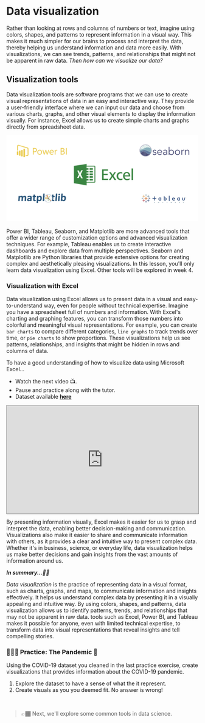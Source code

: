 # Data visualization
Rather than looking at rows and columns of numbers or text, imagine using colors, shapes, and patterns to represent information in a visual way. This makes it much simpler for our brains to process and interpret the data, thereby helping us understand information and data more easily. With visualizations, we can see trends, patterns, and relationships that might not be apparent in raw data. _Then how can we visualize our data?_

## Visualization tools
Data visualization tools are software programs that we can use to create visual representations of data in an easy and interactive way. They provide a user-friendly interface where we can input our data and choose from various charts, graphs, and other visual elements to display the information visually. For instance, Excel allows us to create simple charts and graphs directly from spreadsheet data.

![data-visualization-tools](./intro-to-data/viz-tools.png)

Power BI, Tableau, Seaborn, and Matplotlib are more advanced tools that offer a wider range of customization options and advanced visualization techniques. For example, Tableau enables us to create interactive dashboards and explore data from multiple perspectives. Seaborn and Matplotlib are Python libraries that provide extensive options for creating complex and aesthetically pleasing visualizations. In this lesson, you'll only learn data visualization using Excel. Other tools will be explored in week 4.

<!-- These tools empower us to better understand and communicate data by presenting it in a visually appealing and accessible manner, facilitating insights and informed decision-making. -->

### Visualization with Excel
Data visualization using Excel allows us to present data in a visual and easy-to-understand way, even for people without technical expertise. Imagine you have a spreadsheet full of numbers and information. With Excel's charting and graphing features, you can transform those numbers into colorful and meaningful visual representations. For example, you can create `bar charts` to compare different categories, `line graphs` to track trends over time, or `pie charts` to show proportions. These visualizations help us see patterns, relationships, and insights that might be hidden in rows and columns of data. 
<aside>

To have a good understanding of how to visualize data using Microsoft Excel... 
- Watch the next video 📺.  
- Pause and practice along with the tutor.
- Dataset available **[here](https://docs.google.com/spreadsheets/d/16qmik_M4iSwtM4i2Vkf6zom7BqoJtclG/edit?usp=sharing&ouid=106273662242741501748&rtpof=true&sd=true)**

</aside>

<div style="position: relative; padding-bottom: 56.25%; height: 0;"><iframe src="https://www.youtube.com/embed/TrhvO5-Jum8" title="Sample Data Science Project" frameborder="0" allow="accelerometer; autoplay; clipboard-write; encrypted-media; gyroscope; picture-in-picture" allowfullscreen style="position: absolute; top: 0; left: 0; width: 100%; height: 100%; border: 1px solid grey;"></iframe></div>

By presenting information visually, Excel makes it easier for us to grasp and interpret the data, enabling better decision-making and communication. Visualizations also make it easier to share and communicate information with others, as it provides a clear and intuitive way to present complex data. Whether it's in business, science, or everyday life, data visualization helps us make better decisions and gain insights from the vast amounts of information around us.


<aside>

**_In summary...✍🏾_**

_Data visualization_ is the practice of representing data in a visual format, such as charts, graphs, and maps, to communicate information and insights effectively. It helps us understand complex data by presenting it in a visually appealing and intuitive way. By using colors, shapes, and patterns, data visualization allows us to identify patterns, trends, and relationships that may not be apparent in raw data. tools such as Excel, Power BI, and Tableau makes it possible for anyone, even with limited technical expertise, to transform data into visual representations that reveal insights and tell compelling stories.

</aside>

### 👩🏾‍🎨 Practice: The Pandemic 🎯
Using the COVID-19 dataset you cleaned in the last practice exercise, create visualizations that provides information about the COVID-19 pandemic.
1. Explore the dataset to have a sense of what the it represent.
2. Create visuals as you you deemed fit. No answer is wrong!

</aside>

<br>

> 👉🏾 Next, we'll explore some common tools in data science.
